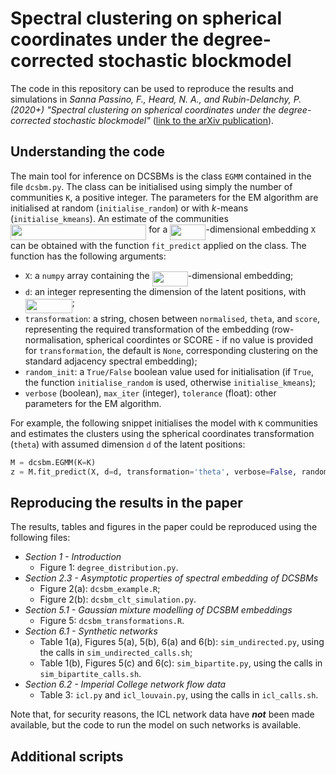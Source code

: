 # Spectral clustering on spherical coordinates under the degree-corrected stochastic blockmodel

The code in this repository can be used to reproduce the results and simulations in *Sanna Passino, F., Heard, N. A., and Rubin-Delanchy, P. (2020+) "Spectral clustering on spherical coordinates under the degree-corrected stochastic blockmodel"* ([link to the arXiv publication](https://arxiv.org/abs/2011.04558)). 

## Understanding the code

The main tool for inference on DCSBMs is the class `EGMM` contained in the file `dcsbm.py`. The class can be initialised using simply the number of communities `K`, a positive integer. The parameters for the EM algorithm are initialised at random (`initialise_random`) or with *k*-means (`initialise_kmeans`). An estimate of the communities <img src="svgs/95c0ae7a7506f6eb20e570a5a2df73ec.svg?invert_in_darkmode" align=middle width=217.2027264pt height=24.65753399999998pt/> for a <img src="svgs/767f121dc0c2dd47cf8bad2cffad01de.svg?invert_in_darkmode" align=middle width=57.17660189999999pt height=24.65753399999998pt/>-dimensional embedding `X` can be obtained with the function `fit_predict` applied on the class. The function has the following arguments: 
* `X`: a `numpy` array containing the <img src="svgs/767f121dc0c2dd47cf8bad2cffad01de.svg?invert_in_darkmode" align=middle width=57.17660189999999pt height=24.65753399999998pt/>-dimensional embedding;
* `d`: an integer representing the dimension of the latent positions, with <img src="svgs/219f060a62e2fc6614130a661551cac4.svg?invert_in_darkmode" align=middle width=75.04353449999998pt height=22.831056599999986pt/>;
*  `transformation`: a string, chosen between `normalised`, `theta`, and `score`, representing the required transformation of the embedding (row-normalisation, spherical coordintes or SCORE - if no value is provided for `transformation`, the default is `None`, corresponding clustering on the standard adjacency spectral embedding);
* `random_init`: a `True/False` boolean value used for initialisation (if `True`, the function `initialise_random` is used, otherwise `initialise_kmeans`);
* `verbose` (boolean), `max_iter` (integer), `tolerance` (float): other parameters for the EM algorithm. 

For example, the following snippet initialises the model with `K` communities and estimates the clusters using the spherical coordinates transformation (`theta`) with assumed dimension `d` of the latent positions: 
```python
M = dcsbm.EGMM(K=K)
z = M.fit_predict(X, d=d, transformation='theta', verbose=False, random_init=False, max_iter=500, tolerance=1e-6)
```

## Reproducing the results in the paper

The results, tables and figures in the paper could be reproduced using the following files:
* *Section 1 - Introduction* 
    - Figure 1: `degree_distribution.py`.
* *Section 2.3 - Asymptotic properties of spectral embedding of DCSBMs*
    - Figure 2(a): `dcsbm_example.R`;
    - Figure 2(b): `dcsbm_clt_simulation.py`.
* *Section 5.1 - Gaussian mixture modelling of DCSBM embeddings*
    - Figure 5: `dcsbm_transformations.R`.
* *Section 6.1 - Synthetic networks*
    - Table 1(a), Figures 5(a), 5(b), 6(a) and 6(b): `sim_undirected.py`, using the calls in `sim_undirected_calls.sh`; 
    - Table 1(b), Figures 5(c) and 6(c): `sim_bipartite.py`, using the calls in `sim_bipartite_calls.sh`.
* *Section 6.2 - Imperial College network flow data*
    - Table 3: `icl.py` and `icl_louvain.py`, using the calls in `icl_calls.sh`.

Note that, for security reasons, the ICL network data have **_not_** been made available, but the code to run the model on such networks is available.

## Additional scripts 
